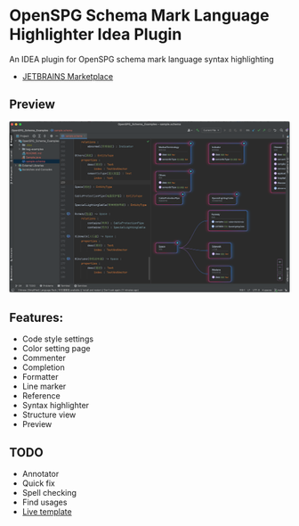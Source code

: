 # OpenSPG Schema Mark Language Highlighter Idea Plugin

An IDEA plugin for OpenSPG schema mark language syntax highlighting

- [JETBRAINS Marketplace](https://plugins.jetbrains.com/plugin/26288-openspg-schema-mark-language-highlighter/)

## Preview

<div align="center">
    <img src="./docs/resources/screenshot.png" width="1200" alt="screenshot"></img>
</div>

## Features:

- Code style settings
- Color setting page
- Commenter
- Completion
- Formatter
- Line marker
- Reference
- Syntax highlighter
- Structure view
- Preview

## TODO

- Annotator
- Quick fix
- Spell checking
- Find usages
- [Live template](https://plugins.jetbrains.com/docs/intellij/live-templates.html)
